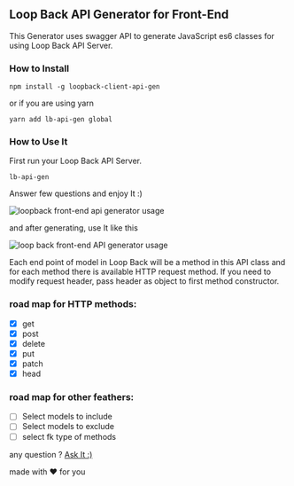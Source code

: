 ## Loop Back API Generator for Front-End
This Generator uses swagger API to generate JavaScript es6 classes for using Loop Back API Server.
### How to Install

    npm install -g loopback-client-api-gen
    
or if you are using yarn

    yarn add lb-api-gen global
### How to Use It
First run your Loop Back API Server.

    lb-api-gen
Answer few questions and enjoy It :)

![loopback front-end api generator usage](https://i.postimg.cc/rwq6qLyh/lb-api-gen-sample.jpg)

and after generating, use It like this

![loop back front-end API generator usage](https://i.postimg.cc/5tLQMvPd/lb-api-gen-sample-2.jpg)

Each end point of model in Loop Back will be a method in this API class and for each method there is available HTTP request method.
If you need to modify request header, pass header as object to first method constructor.

### road map for HTTP methods:
 - [x] get
 - [x] post
 - [x] delete
 - [x] put
 - [x] patch
 - [x] head

### road map for other feathers:

 - [ ] Select models to include
 - [ ] Select models to exclude
 - [ ] select fk type of methods

any question ?
[Ask It :)](http://mrfarhad.ir/#!/contact)

made with :heart: for you

